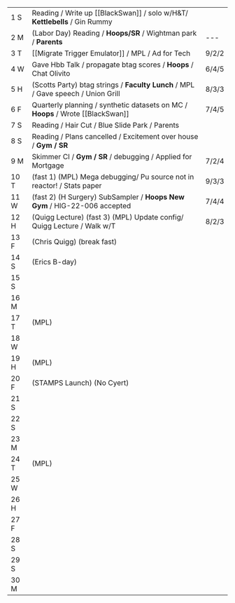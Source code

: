 |      |                                                                                   |       |
| ---- | --------------------------------------------------------------------------------- | ----- |
| 1  S | Reading / Write up [[BlackSwan]] / solo w/H&T/ **Kettlebells** / Gin Rummy        |       |
| 2  M | (Labor Day) Reading / **Hoops/SR** / Wightman park / **Parents**                  | ---   |
| 3  T | [[Migrate Trigger Emulator]] /  MPL / Ad for Tech                                 | 9/2/2 |
| 4  W | Gave Hbb Talk / propagate btag scores / **Hoops** / Chat Olivito                  | 6/4/5 |
| 5  H | (Scotts Party) btag strings / **Faculty Lunch** / MPL / Gave speech / Union Grill | 8/3/3 |
| 6  F | Quarterly planning / synthetic datasets on MC / **Hoops** / Wrote [[BlackSwan]]   | 7/4/5 |
| 7  S | Reading / Hair Cut / Blue Slide Park / Parents                                    |       |
| 8  S | Reading / Plans cancelled / Excitement over house / **Gym / SR**                  |       |
| 9  M | Skimmer CI / **Gym / SR** / debugging / Applied for Mortgage                      | 7/2/4 |
| 10 T | (fast 1) (MPL) Mega debugging/ Pu source not in reactor! / Stats paper            | 9/3/3 |
| 11 W | (fast 2) (H Surgery) SubSampler / **Hoops New Gym** / HIG-22-006 accepted         | 7/4/4 |
| 12 H | (Quigg Lecture) (fast 3) (MPL) Update config/ Quigg Lecture / Walk w/T            | 8/2/3 |
| 13 F | (Chris Quigg) (break fast)                                                        |       |
| 14 S | (Erics B-day)                                                                     |       |
| 15 S |                                                                                   |       |
| 16 M |                                                                                   |       |
| 17 T | (MPL)                                                                             |       |
| 18 W |                                                                                   |       |
| 19 H | (MPL)                                                                             |       |
| 20 F | (STAMPS Launch) (No Cyert)                                                        |       |
| 21 S |                                                                                   |       |
| 22 S |                                                                                   |       |
| 23 M |                                                                                   |       |
| 24 T | (MPL)                                                                             |       |
| 25 W |                                                                                   |       |
| 26 H |                                                                                   |       |
| 27 F |                                                                                   |       |
| 28 S |                                                                                   |       |
| 29 S |                                                                                   |       |
| 30 M |                                                                                   |       |
